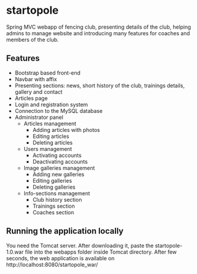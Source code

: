 # startopole
Spring MVC webapp of fencing club, presenting details of the club, helping admins to manage website and introducing many features for coaches and members of the club.

## Features
 - Bootstrap based front-end
 - Navbar with affix
 - Presenting sections: news, short history of the club, trainings details, gallery and contact
 - Articles page
 - Login and registration system
 - Connection to the MySQL database
 - Administrator panel 
    - Articles management
      - Adding articles with photos
      - Editing articles
      - Deleting articles
    - Users management
      - Activating accounts
      - Deactivating accounts
    - Image galleries management
      - Adding new galleries 
      - Editing galleries
      - Deleting galleries
    - Info-sections management
      - Club history section
      - Trainings section
      - Coaches section
      
## Running the application locally

You need the Tomcat server. 
After downloading it, paste the startopole-1.0.war file into the webapps folder inside Tomcat directory. 
After few seconds, the web application is available on http://localhost:8080/startopole_war/


